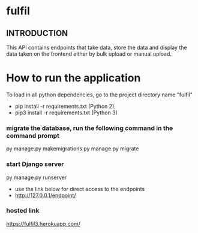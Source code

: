 # fulfil

## INTRODUCTION
This API contains endpoints that take data, store the data and display the data taken on the frontend either by bulk upload or manual upload. 


# How to run the application
To load in all python dependencies, go to the project directory name "fulfil"
* pip install -r requirements.txt (Python 2), 
* pip3 install -r requirements.txt (Python 3)


### migrate the database, run the following command in the command prompt
py manage.py makemigrations
py manage.py migrate

### start Django server
py manage.py runserver
* use the link below for direct access to the endpoints
* http://127.0.0.1/endpoint/

### hosted link
https://fulfil3.herokuapp.com/


